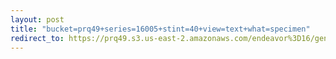 ```yaml
---
layout: post
title: "bucket=prq49+series=16005+stint=40+view=text+what=specimen"
redirect_to: https://prq49.s3.us-east-2.amazonaws.com/endeavor%3D16/genomes/stage%3D0%2Bwhat%3Dgenerated/stint%3D40/series%3D16005/a%3Dgenome%2Bcriteria%3Dabundance%2Bmorph%3Dwildtype%2Bproc%3D0%2Bseries%3D16005%2Bstint%3D40%2Bthread%3D0%2Bvariation%3Dmaster%2Bext%3D.json.gz
---
```

